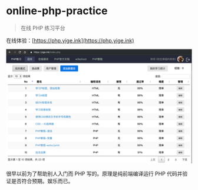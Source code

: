# online-php-practice

> 在线 PHP 练习平台

在线体验：[https://php.yige.ink](https://php.yige.ink)

![预览图](preview.png)

很早以前为了帮助别人入门而 PHP 写的。原理是纯前端编译运行 PHP 代码并验证是否符合预期。娱乐而已。
